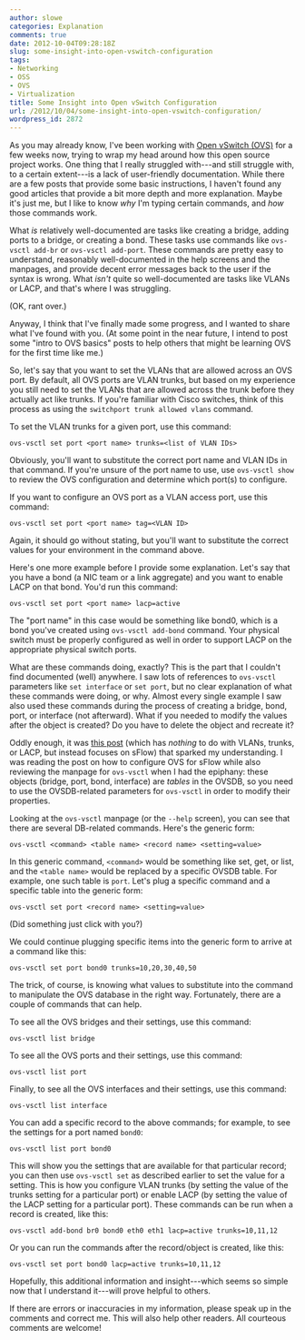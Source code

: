 ```yaml
---
author: slowe
categories: Explanation
comments: true
date: 2012-10-04T09:28:18Z
slug: some-insight-into-open-vswitch-configuration
tags:
- Networking
- OSS
- OVS
- Virtualization
title: Some Insight into Open vSwitch Configuration
url: /2012/10/04/some-insight-into-open-vswitch-configuration/
wordpress_id: 2872
---
```


As you may already know, I've been working with [Open vSwitch (OVS)](http://openvswitch.org/) for a few weeks now, trying to wrap my head around how this open source project works. One thing that I really struggled with---and still struggle with, to a certain extent---is a lack of user-friendly documentation. While there are a few posts that provide some basic instructions, I haven't found any good articles that provide a bit more depth and more explanation. Maybe it's just me, but I like to know _why_ I'm typing certain commands, and _how_ those commands work.

What _is_ relatively well-documented are tasks like creating a bridge, adding ports to a bridge, or creating a bond. These tasks use commands like `ovs-vsctl add-br` or `ovs-vsctl add-port`. These commands are pretty easy to understand, reasonably well-documented in the help screens and the manpages, and provide decent error messages back to the user if the syntax is wrong. What _isn't_ quite so well-documented are tasks like VLANs or LACP, and that's where I was struggling.

(OK, rant over.)

Anyway, I think that I've finally made some progress, and I wanted to share what I've found with you. (At some point in the near future, I intend to post some "intro to OVS basics" posts to help others that might be learning OVS for the first time like me.)

So, let's say that you want to set the VLANs that are allowed across an OVS port. By default, all OVS ports are VLAN trunks, but based on my experience you still need to set the VLANs that are allowed across the trunk before they actually act like trunks. If you're familiar with Cisco switches, think of this process as using the `switchport trunk allowed vlans` command.

To set the VLAN trunks for a given port, use this command:

    ovs-vsctl set port <port name> trunks=<list of VLAN IDs>

Obviously, you'll want to substitute the correct port name and VLAN IDs in that command. If you're unsure of the port name to use, use `ovs-vsctl show` to review the OVS configuration and determine which port(s) to configure.

If you want to configure an OVS port as a VLAN access port, use this command:

    ovs-vsctl set port <port name> tag=<VLAN ID>

Again, it should go without stating, but you'll want to substitute the correct values for your environment in the command above.

Here's one more example before I provide some explanation. Let's say that you have a bond (a NIC team or a link aggregate) and you want to enable LACP on that bond. You'd run this command:

    ovs-vsctl set port <port name> lacp=active

The "port name" in this case would be something like bond0, which is a bond you've created using `ovs-vsctl add-bond` command. Your physical switch must be properly configured as well in order to support LACP on the appropriate physical switch ports.

What are these commands doing, exactly? This is the part that I couldn't find documented (well) anywhere. I saw lots of references to `ovs-vsctl` parameters like `set interface` or `set port`, but no clear explanation of what these commands were doing, or why. Almost every single example I saw also used these commands during the process of creating a bridge, bond, port, or interface (not afterward). What if you needed to modify the values after the object is created? Do you have to delete the object and recreate it?

Oddly enough, it was [this post](http://blog.sflow.com/2010/05/configuring-open-vswitch.html) (which has _nothing_ to do with VLANs, trunks, or LACP, but instead focuses on sFlow) that sparked my understanding. I was reading the post on how to configure OVS for sFlow while also reviewing the manpage for `ovs-vsctl` when I had the epiphany: these objects (bridge, port, bond, interface) are _tables_ in the OVSDB, so you need to use the OVSDB-related parameters for `ovs-vsctl` in order to modify their properties.

Looking at the `ovs-vsctl` manpage (or the `--help` screen), you can see that there are several DB-related commands. Here's the generic form:

    ovs-vsctl <command> <table name> <record name> <setting=value>

In this generic command, `<command>` would be something like set, get, or list, and the `<table name>` would be replaced by a specific OVSDB table. For example, one such table is `port`. Let's plug a specific command and a specific table into the generic form:

    ovs-vsctl set port <record name> <setting=value>

(Did something just click with you?)

We could continue plugging specific items into the generic form to arrive at a command like this:

    ovs-vsctl set port bond0 trunks=10,20,30,40,50

The trick, of course, is knowing what values to substitute into the command to manipulate the OVS database in the right way. Fortunately, there are a couple of commands that can help.

To see all the OVS bridges and their settings, use this command:

    ovs-vsctl list bridge

To see all the OVS ports and their settings, use this command:

    ovs-vsctl list port

Finally, to see all the OVS interfaces and their settings, use this command:

    ovs-vsctl list interface

You can add a specific record to the above commands; for example, to see the settings for a port named `bond0`:

    ovs-vsctl list port bond0

This will show you the settings that are available for that particular record; you can then use `ovs-vsctl set` as described earlier to set the value for a setting. This is how you configure VLAN trunks (by setting the value of the trunks setting for a particular port) or enable LACP (by setting the value of the LACP setting for a particular port). These commands can be run when a record is created, like this:

    ovs-vsctl add-bond br0 bond0 eth0 eth1 lacp=active trunks=10,11,12

Or you can run the commands after the record/object is created, like this:

    ovs-vsctl set port bond0 lacp=active trunks=10,11,12

Hopefully, this additional information and insight---which seems so simple now that I understand it---will prove helpful to others.

If there are errors or inaccuracies in my information, please speak up in the comments and correct me. This will also help other readers. All courteous comments are welcome!
